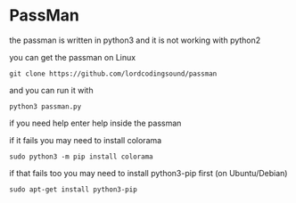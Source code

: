 # PassMan
the passman is written in python3 and it is not working with python2

you can get the passman on Linux
```
git clone https://github.com/lordcodingsound/passman
```
and you can run it with
```
python3 passman.py
```

if you need help enter help inside the passman


if it fails you may need to install colorama
```
sudo python3 -m pip install colorama
```

if that fails too you may need to install python3-pip first (on Ubuntu/Debian)
```
sudo apt-get install python3-pip
```
